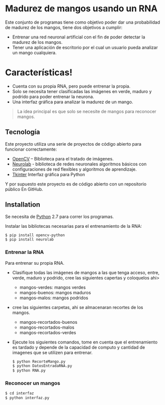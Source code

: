 # Madurez de mangos usando un RNA
Este conjunto de programas tiene como objetivo poder dar una probabilidad de madurez de los mangos, tiene dos objetivos a cumplir:
-	Entrenar una red neuronal artificial con el fin de poder detectar la madurez de los mangos.
-	Tener una aplicación de escritorio por el cual un usuario pueda analizar un mango cualquiera.

# Características!

-	Cuenta con su propia RNA, pero puede entrenar la propia.
-	Solo se necesita tener clasificadas las imágenes en verde, maduro y podrido para poder entrenar la neurona.
-	Una interfaz gráfica para analizar la madurez de un mango. 

> La idea principal es que solo se necesite
> de mangos para reconocer mangos.

## Tecnología 
Este proyecto utiliza una serie de proyectos de código abierto para funcionar correctamente:
* [OpenCV](http://opencv.org/) – Biblioteca para el tratado de imágenes.
* [Neurolab](https://pythonhosted.org/neurolab/) -  biblioteca de redes neuronales algoritmos básicos con configuraciones de red flexibles y algoritmos de aprendizaje.
* [Tkinter](https://wiki.python.org/moin/TkInter) Interfaz gráfica para Python 


Y por supuesto este proyecto es de código abierto con un repositorio público
En GitHub.

## Installation

Se necesita de [Python](https://www.python.org/) 2.7 para correr los programas.

Instalar las bibliotecas necesarias para el entrenamiento de la RNA: 

```sh
$ pip install opencv-python
$ pip install neurolab
```

### Entrenar la RNA
Para entrenar su propia RNA.
- Clasifique todas las imágenes de mangos a las que tenga acceso, entre, verde, maduro y podrido, cree las siguientes capertas y coloquelos ahi>
    - mangos-verdes:   mangos verdes
    - mangos-buenos:   mangos maduros
    - mangos-malos:    mangos podridos
- cree las siguientes carpetas, ahi se almacenaran recortes de los mangos.
    - mangos-recortados-buenos
    - mangos-recortados-malos
    - mangos-recortados-verdes

- Ejecute los siguientes comandos, tome en cuenta que el entrenamiento es tardado y depende de la capacidad de computo y cantidad de imagenes que se utilizen para entrenar.
    ```sh
    $ python RecorteMango.py
    $ python DatosEntradaRNA.py
    $ python RNA.py
    ```
### Reconocer un mangos
```sh
$ cd interfaz
$ python interfaz.py
```
